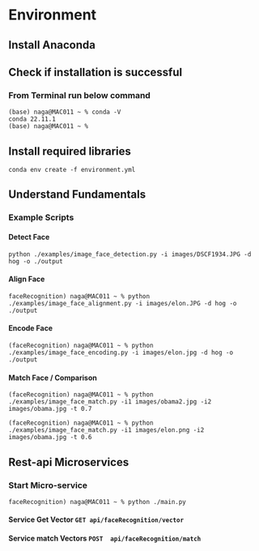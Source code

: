 # Environment

## Install Anaconda

## Check if installation is successful 

### From Terminal run below command 

```commandline
(base) naga@MAC011 ~ % conda -V
conda 22.11.1
(base) naga@MAC011 ~ %
```

## Install required libraries
```commandline
conda env create -f environment.yml
```

## Understand Fundamentals

### Example Scripts

#### Detect Face 
```commandline
python ./examples/image_face_detection.py -i images/DSCF1934.JPG -d hog -o ./output
```

#### Align Face 
```commandline
faceRecognition) naga@MAC011 ~ % python ./examples/image_face_alignment.py -i images/elon.JPG -d hog -o ./output
```

#### Encode Face 
```commandline
(faceRecognition) naga@MAC011 ~ % python ./examples/image_face_encoding.py -i images/elon.jpg -d hog -o ./output
```

#### Match Face / Comparison

```commandline
(faceRecognition) naga@MAC011 ~ % python ./examples/image_face_match.py -i1 images/obama2.jpg -i2 images/obama.jpg -t 0.7

(faceRecognition) naga@MAC011 ~ % python ./examples/image_face_match.py -i1 images/elon.png -i2 images/obama.jpg -t 0.6

```

## Rest-api Microservices 

### Start Micro-service 

```commandline
faceRecognition) naga@MAC011 ~ % python ./main.py
```

#### Service Get Vector `GET api/faceRecognition/vector`


#### Service match Vectors `POST  api/faceRecognition/match`
